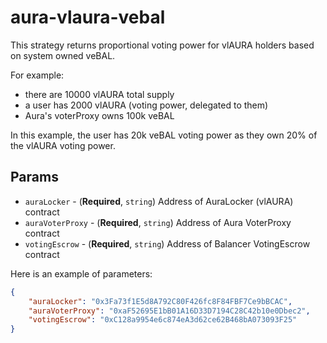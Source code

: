 # aura-vlaura-vebal

This strategy returns proportional voting power for vlAURA holders based on system owned veBAL.

For example:
- there are 10000 vlAURA total supply
- a user has 2000 vlAURA (voting power, delegated to them)
- Aura's voterProxy owns 100k veBAL

In this example, the user has 20k veBAL voting power as they own 20% of the vlAURA voting power.

## Params

- `auraLocker` - (**Required**, `string`) Address of AuraLocker (vlAURA) contract
- `auraVoterProxy` - (**Required**, `string`) Address of Aura VoterProxy contract
- `votingEscrow` - (**Required**, `string`) Address of Balancer VotingEscrow contract

Here is an example of parameters:

```json
{
    "auraLocker": "0x3Fa73f1E5d8A792C80F426fc8F84FBF7Ce9bBCAC",
    "auraVoterProxy": "0xaF52695E1bB01A16D33D7194C28C42b10e0Dbec2",
    "votingEscrow": "0xC128a9954e6c874eA3d62ce62B468bA073093F25"
}
```
